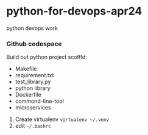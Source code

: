 # python-for-devops-apr24
python devops work


### Github codespace

Build out python project scoffld:
* Makefile
* requirement.txt
* test_library.py
* python library
* Dockerfile
* commond-line-tool
* microservices

1. Create virtualenv `virtualenv ~/.venv`
2. edit `~/.bashrc`